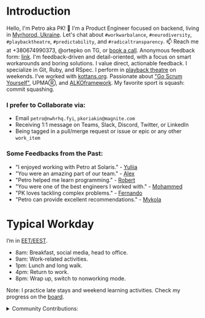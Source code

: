 # Introduction
Hello, I'm Petro aka PK! 👋 I'm a Product Engineer focused on backend, living in [Myrhorod, Ukraine](https://goo.gl/maps/J2bcjYx8VnM63ZfeA?coh=178571&entry=tt). Let's chat about `#workwarbalance`, `#neurodiversity`, `#playbacktheatre`, `#predictability`, and `#radicaltransparency`. 📫 Reach me at +380674990373, @ortepko on TG, or [book a call](https://calendly.com/petrokoriakin1/talk-to-petro?back=1&month=2024-08). Anonymous feedback form: [link](https://forms.gle/j9dPdXYgV4qe4o246). I'm feedback-driven and detail-oriented, with a focus on smart workarounds and boring solutions. I value direct, actionable feedback. I specialize in Git, Ruby, and RSpec. I perform in [playback theatre](https://dou.ua/lenta/articles/dou-hobby-playback/) on weekends. I’ve worked with [kottans.org](https://youtube.com/playlist?list=PLEK9H5bICxvoiDKQ7epRpxUDmQotmvsgM). Passionate about ["Go Scrum Yourself"](https://goscrumyourself.carrd.co/), UPMAⓇ, and [ALKOframework](https://gitlab.com/nowhere-inc/tech-ninjas/alkoframework). My favorite sport is squash: commit squashing.


### I prefer to Collaborate via:
- Email `petro@nwhrhq.fyi`, `pkoriakin@magnite.com`
- Receiving 1:1 message on Teams, Slack, Discord, Twitter, or LinkedIn
- Being tagged in a pull/merge request or issue or epic or any other `work_item`

### Some Feedbacks from the Past:
- "I enjoyed working with Petro at Solaris." - [Yuliia](https://www.linkedin.com/in/carina-gruehser/)
- "You were an amazing part of our team." - [Alex](https://www.linkedin.com/in/alexander-butt-piercey/)
- "Petro helped me learn programming." - [Robert](https://www.linkedin.com/in/robert-pavlovskyi-2b2225a9/)
- "You were one of the best engineers I worked with." - [Mohammed](https://www.linkedin.com/in/mshbeab/)
- "PK loves tackling complex problems." - [Fernando](https://www.linkedin.com/in/fvfavini/)
- "Petro can provide excellent recommendations." - [Mykola](https://www.linkedin.com/in/hanizex/)

# Typical Workday
I’m in [EET/EEST](https://en.wikipedia.org/wiki/Eastern_European_Time).
- 8am: Breakfast, social media, head to office.
- 9am: Work-related activities.
- 1pm: Lunch and long walk.
- 4pm: Return to work.
- 8pm: Wrap up, switch to nonworking mode.

Note: I practice late stays and weekend learning activities. Check my progress on the [board](https://gitlab.com/petrokoriakin1/petrokoriakin1/-/boards/5432145).

<details>
<summary>Community Contributions:</summary>

- Nov 2010: Failed job interview leading to [the place where GitLab started](https://gitlab.com/gitlab-org/gitlab-foss/-/commit/9ba1224867665844b117fa037e1465bb706b3685).
- Mar 2011: Released my [first RubyGem](https://rubygems.org/gems/threetaps-client/versions).
- 2013: Met DZ at Kharkiv.rb meetups.
- July 2015: Talk about [experiences in the Armed Forces](https://youtu.be/CnRvgnIG3qk).
- Fall 2016: [kottans.org | ruby 2016](https://youtube.com/playlist?list=PLEK9H5bICxvoiDKQ7epRpxUDmQotmvsgM).
- Feb 2019: [Sad story for Kharkiv.rb #3](https://youtu.be/vyE6MeR17w8).
- Mar 2021: Talk on [Neurodiversity](https://youtu.be/aW7W2XVP5Pw).
- Aug 2021: I've lost accesses to all my indentities: email (it was ortepko@gmail.com), [linkedin](https://www.linkedin.com/in/petrokoriakin/), [DOU](https://dou.ua/users/Ortepko/), facebook (deleted completely), [instagram](https://www.instagram.com/ortepko/), [gitlab](https://gitlab.com/petrokoriakin), [twitter](https://twitter.com/pyotr_k), dropbox, [github](https://github.com/petrokoriakin), [youtube](https://www.youtube.com/ortepko) etc.
- Rebuilding identities from scratch.
- Aug 2024: I've got the budget. and [da twittor](https://x.com/petrokoriakin1)
- **->>> We are here**
- To be continued with [ALKOframework](https://gitlab.com/nowhere-inc/tech-ninjas/alkoframework).

</details>

